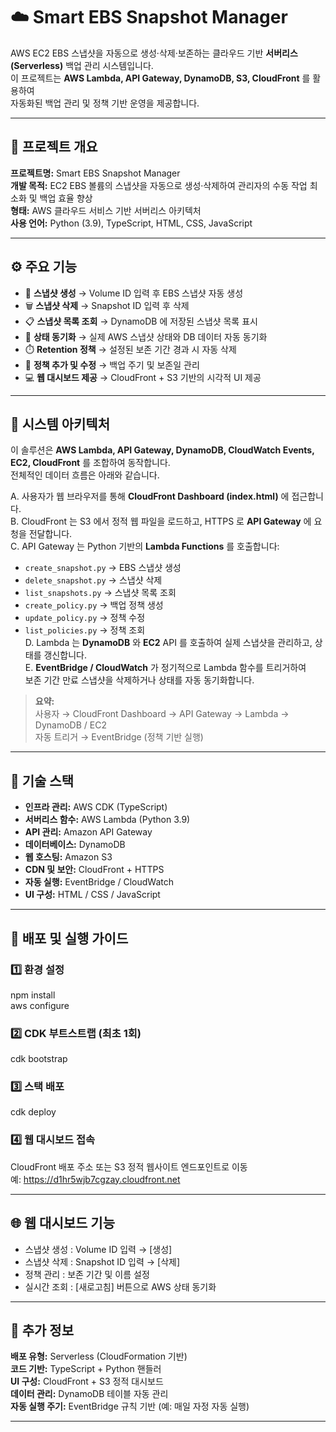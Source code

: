 # ☁️ Smart EBS Snapshot Manager

AWS EC2 EBS 스냅샷을 자동으로 생성·삭제·보존하는 클라우드 기반 **서버리스(Serverless)** 백업 관리 시스템입니다.  
이 프로젝트는 **AWS Lambda, API Gateway, DynamoDB, S3, CloudFront** 를 활용하여  
자동화된 백업 관리 및 정책 기반 운영을 제공합니다.

---

## 📘 프로젝트 개요

**프로젝트명:** Smart EBS Snapshot Manager  
**개발 목적:** EC2 EBS 볼륨의 스냅샷을 자동으로 생성·삭제하여 관리자의 수동 작업 최소화 및 백업 효율 향상  
**형태:** AWS 클라우드 서비스 기반 서버리스 아키텍처  
**사용 언어:** Python (3.9), TypeScript, HTML, CSS, JavaScript  

---

## ⚙️ 주요 기능

- 📸 **스냅샷 생성** → Volume ID 입력 후 EBS 스냅샷 자동 생성  
- 🗑️ **스냅샷 삭제** → Snapshot ID 입력 후 삭제  
- 📋 **스냅샷 목록 조회** → DynamoDB 에 저장된 스냅샷 목록 표시  
- 🔄 **상태 동기화** → 실제 AWS 스냅샷 상태와 DB 데이터 자동 동기화  
- ⏱️ **Retention 정책** → 설정된 보존 기간 경과 시 자동 삭제  
- 🧩 **정책 추가 및 수정** → 백업 주기 및 보존일 관리  
- 💻 **웹 대시보드 제공** → CloudFront + S3 기반의 시각적 UI 제공  

---

## 🧱 시스템 아키텍처

이 솔루션은 **AWS Lambda, API Gateway, DynamoDB, CloudWatch Events, EC2, CloudFront** 를 조합하여 동작합니다.  
전체적인 데이터 흐름은 아래와 같습니다.

A. 사용자가 웹 브라우저를 통해 **CloudFront Dashboard (index.html)** 에 접근합니다.  
B. CloudFront 는 S3 에서 정적 웹 파일을 로드하고, HTTPS 로 **API Gateway** 에 요청을 전달합니다.  
C. API Gateway 는 Python 기반의 **Lambda Functions** 를 호출합니다:  
   - `create_snapshot.py` → EBS 스냅샷 생성  
   - `delete_snapshot.py` → 스냅샷 삭제  
   - `list_snapshots.py` → 스냅샷 목록 조회  
   - `create_policy.py` → 백업 정책 생성  
   - `update_policy.py` → 정책 수정  
   - `list_policies.py` → 정책 조회  
D. Lambda 는 **DynamoDB** 와 **EC2** API 를 호출하여 실제 스냅샷을 관리하고, 상태를 갱신합니다.  
E. **EventBridge / CloudWatch** 가 정기적으로 Lambda 함수를 트리거하여  
   보존 기간 만료 스냅샷을 삭제하거나 상태를 자동 동기화합니다.  

> **요약:**  
> 사용자 → CloudFront Dashboard → API Gateway → Lambda → DynamoDB / EC2  
> 자동 트리거 → EventBridge (정책 기반 실행)

---

## 🧩 기술 스택

- **인프라 관리:** AWS CDK (TypeScript)  
- **서버리스 함수:** AWS Lambda (Python 3.9)  
- **API 관리:** Amazon API Gateway  
- **데이터베이스:** DynamoDB  
- **웹 호스팅:** Amazon S3  
- **CDN 및 보안:** CloudFront + HTTPS  
- **자동 실행:** EventBridge / CloudWatch  
- **UI 구성:** HTML / CSS / JavaScript  

---

## 🚀 배포 및 실행 가이드

### 1️⃣ 환경 설정
npm install  
aws configure  

### 2️⃣ CDK 부트스트랩 (최초 1회)
cdk bootstrap  

### 3️⃣ 스택 배포
cdk deploy  

### 4️⃣ 웹 대시보드 접속
CloudFront 배포 주소 또는 S3 정적 웹사이트 엔드포인트로 이동  
예: https://d1hr5wjb7cgzay.cloudfront.net  

---

## 🌐 웹 대시보드 기능

- 스냅샷 생성 : Volume ID 입력 → [생성]  
- 스냅샷 삭제 : Snapshot ID 입력 → [삭제]  
- 정책 관리 : 보존 기간 및 이름 설정  
- 실시간 조회 : [새로고침] 버튼으로 AWS 상태 동기화  

---

## 🧾 추가 정보

**배포 유형:** Serverless (CloudFormation 기반)  
**코드 기반:** TypeScript + Python 핸들러  
**UI 구성:** CloudFront + S3 정적 대시보드  
**데이터 관리:** DynamoDB 테이블 자동 관리  
**자동 실행 주기:** EventBridge 규칙 기반 (예: 매일 자정 자동 실행)  

---